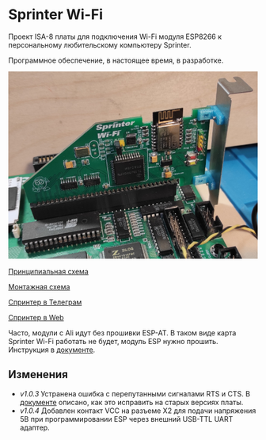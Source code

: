 # Sprinter Wi-Fi

Проект ISA-8 платы для подключения Wi-Fi модуля ESP8266 к персональному любительскому компьютеру Sprinter.

Программное обеспечение, в настоящее время, в разработке.

![image](Export/sprinter-esp.jpg)

[Принципиальная схема](Export/Schematic_Sprinter-ESP_v1.0.4.pdf)

[Монтажная схема](Export/PCB_Sprinter-ESP-v1.0.4.pdf)

[Спринтер в Телеграм](https://t.me/zx_sprinter)

[Спринтер в Web](https://www.sprinter.ru/)

Часто, модули с Ali идут без прошивки ESP-AT. В таком виде карта Sprinter Wi-Fi работать не будет, модуль ESP нужно прошить. Инструкция в [документе](Docs/ESP-module-flashing.pdf).

## Изменения
* _v1.0.3_ Устранена ошибка с перепутанными сигналами RTS и CTS. В [документе](Docs/rts-cts-fix.pdf) описано, как это исправить на старых версиях платы.
* _v1.0.4_ Добавлен контакт VCC на разъеме X2 для подачи напряжения 5В при программировании ESP через внешний USB-TTL UART адаптер.
